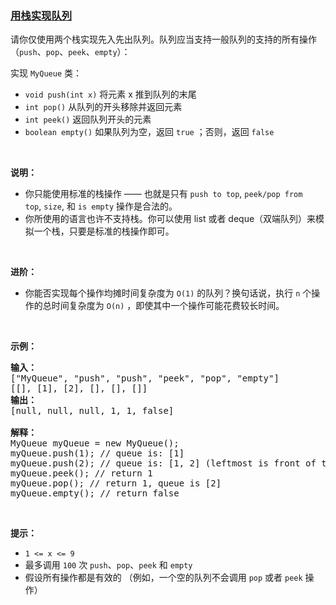 ### [用栈实现队列](https://leetcode-cn.com/problems/implement-queue-using-stacks)

<p>请你仅使用两个栈实现先入先出队列。队列应当支持一般队列的支持的所有操作（<code>push</code>、<code>pop</code>、<code>peek</code>、<code>empty</code>）：</p>

<p>实现 <code>MyQueue</code> 类：</p>

<ul>
	<li><code>void push(int x)</code> 将元素 x 推到队列的末尾</li>
	<li><code>int pop()</code> 从队列的开头移除并返回元素</li>
	<li><code>int peek()</code> 返回队列开头的元素</li>
	<li><code>boolean empty()</code> 如果队列为空，返回 <code>true</code> ；否则，返回 <code>false</code></li>
</ul>

<p> </p>

<p><strong>说明：</strong></p>

<ul>
	<li>你只能使用标准的栈操作 —— 也就是只有 <code>push to top</code>, <code>peek/pop from top</code>, <code>size</code>, 和 <code>is empty</code> 操作是合法的。</li>
	<li>你所使用的语言也许不支持栈。你可以使用 list 或者 deque（双端队列）来模拟一个栈，只要是标准的栈操作即可。</li>
</ul>

<p> </p>

<p><strong>进阶：</strong></p>

<ul>
	<li>你能否实现每个操作均摊时间复杂度为 <code>O(1)</code> 的队列？换句话说，执行 <code>n</code> 个操作的总时间复杂度为 <code>O(n)</code> ，即使其中一个操作可能花费较长时间。</li>
</ul>

<p> </p>

<p><strong>示例：</strong></p>

<pre>
<strong>输入：</strong>
["MyQueue", "push", "push", "peek", "pop", "empty"]
[[], [1], [2], [], [], []]
<strong>输出：</strong>
[null, null, null, 1, 1, false]

<strong>解释：</strong>
MyQueue myQueue = new MyQueue();
myQueue.push(1); // queue is: [1]
myQueue.push(2); // queue is: [1, 2] (leftmost is front of the queue)
myQueue.peek(); // return 1
myQueue.pop(); // return 1, queue is [2]
myQueue.empty(); // return false
</pre>

<ul>
</ul>

<p> </p>

<p><strong>提示：</strong></p>

<ul>
	<li><code>1 <= x <= 9</code></li>
	<li>最多调用 <code>100</code> 次 <code>push</code>、<code>pop</code>、<code>peek</code> 和 <code>empty</code></li>
	<li>假设所有操作都是有效的 （例如，一个空的队列不会调用 <code>pop</code> 或者 <code>peek</code> 操作）</li>
</ul>
